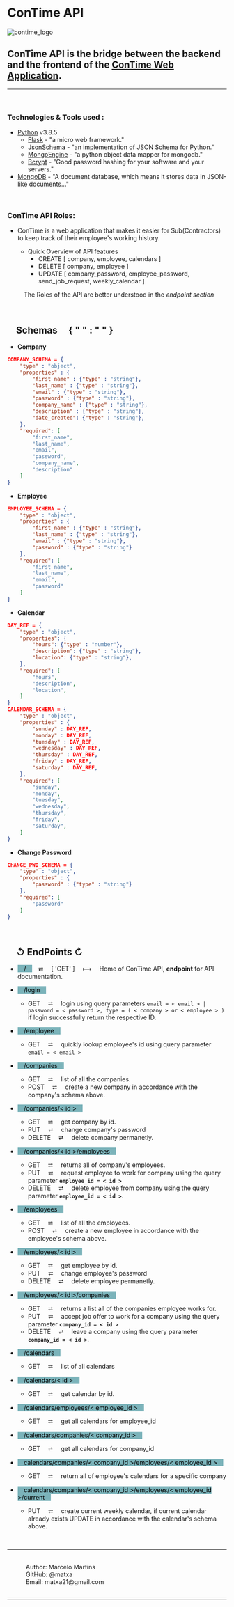 # ConTime API

![contime_logo](https://imgur.com/gallery/WQivsOl)

## ConTime API is the bridge between the backend and the frontend of the [ConTime Web Application](https://github.com/matxa/ConTime).
<hr>

&#10240;

### Technologies & Tools used :
- [Python](https://www.python.org/) v3.8.5
    - [Flask](https://flask.palletsprojects.com/en/1.1.x/) - "a micro web framework."
    - [JsonSchema](https://python-jsonschema.readthedocs.io/en/stable/) - "an implementation of JSON Schema for Python."
    - [MongoEngine](http://docs.mongoengine.org/) - "a python object data mapper for mongodb."
    - [Bcrypt](https://pypi.org/project/bcrypt/) - "Good password hashing for your software and your servers."
- [MongoDB](https://www.mongodb.com/1) - "A document database, which means it stores data in JSON-like documents..."

&#10240;

### ConTime API Roles:

- ConTime is a web application that makes it easier for Sub(Contractors) to keep track of their employee's working history.

    - Quick Overview of API features
        - CREATE [ company, employee, calendars ]
        - DELETE [ company, employee ]
        - UPDATE [ company_password, employee_password, send_job_request, weekly_calendar ]

    &#10240; The Roles of the API are better understood in the <i>endpoint section</i>


&#10240;

## &#10240; Schemas &#10240; &#123; &#34; &#34; &#58; &#34; &#34; &#125;

- __Company__
```json
COMPANY_SCHEMA = {
    "type" : "object",
    "properties" : {
        "first_name" : {"type" : "string"},
        "last_name" : {"type" : "string"},
        "email" : {"type" : "string"},
        "password" : {"type" : "string"},
        "company_name" : {"type" : "string"},
        "description" : {"type" : "string"},
        "date_created": {"type" : "string"},
    },
    "required": [
        "first_name",
        "last_name",
        "email",
        "password",
        "company_name",
        "description"
    ]
}
```
- __Employee__
```json
EMPLOYEE_SCHEMA = {
    "type" : "object",
    "properties" : {
        "first_name" : {"type" : "string"},
        "last_name" : {"type" : "string"},
        "email" : {"type" : "string"},
        "password" : {"type" : "string"}
    },
    "required": [
        "first_name",
        "last_name",
        "email",
        "password"
    ]
}
```
- __Calendar__
```json
DAY_REF = {
    "type" : "object",
    "properties": {
        "hours": {"type" : "number"},
        "description": {"type" : "string"},
        "location": {"type" : "string"},
    },
    "required": [
        "hours",
        "description",
        "location",
    ]
}
CALENDAR_SCHEMA = {
    "type" : "object",
    "properties" : {
        "sunday" : DAY_REF,
        "monday" : DAY_REF,
        "tuesday" : DAY_REF,
        "wednesday" : DAY_REF,
        "thursday" : DAY_REF,
        "friday" : DAY_REF,
        "saturday" : DAY_REF,
    },
    "required": [
        "sunday",
        "monday",
        "tuesday",
        "wednesday",
        "thursday",
        "friday",
        "saturday",
    ]
}
```

- __Change Password__
```json
CHANGE_PWD_SCHEMA = {
    "type" : "object",
    "properties" : {
        "password" : {"type" : "string"}
    },
    "required": [
        "password"
    ]
}
```
&#10240;

## &#10240; &#8634; EndPoints &#8635;

- <mark style="background-color: #7bb3ba">&#10240; / &#10240;</mark>&#10240; &#11138; &#10240; [ 'GET' ] &#10240; &#10236; &#10240; Home of ConTime API, <b>endpoint</b> for API documentation.

- <mark style="background-color: #7bb3ba">&#10240; /login &#10240;</mark>
    - GET &#10240; &#11138; &#10240; login using query parameters `email = < email > | password = < password >, type = ( < company > or < employee > )` if login successfully return the respective ID.

- <mark style="background-color: #7bb3ba">&#10240; /employee &#10240;</mark>
    - GET &#10240; &#11138; &#10240; quickly lookup employee's id using query parameter `email = < email >`

- <mark style="background-color: #7bb3ba">&#10240; /companies &#10240;</mark>
    - GET &#10240; &#11138; &#10240; list of all the companies.
    - POST &#10240; &#11138; &#10240; create a new company in accordance with the company's schema above.

- <mark style="background-color: #7bb3ba">&#10240; /companies/< id > &#10240;</mark>
    - GET &#10240; &#11138; &#10240; get company by id.
    - PUT &#10240; &#11138; &#10240; change company's password
    - DELETE &#10240; &#11138; &#10240; delete company permanetly.

- <mark style="background-color: #7bb3ba">&#10240; /companies/< id >/employees &#10240;</mark>
    - GET &#10240; &#11138; &#10240; returns all of company's employees.
    - PUT &#10240; &#11138; &#10240; request employee to work for company using the query parameter <b>`employee_id = < id >`</b>
    - DELETE &#10240; &#11138; &#10240; delete employee from company using the query parameter <b>`employee_id = < id >`</b>.

- <mark style="background-color: #7bb3ba">&#10240; /employees &#10240;</mark>
    - GET &#10240; &#11138; &#10240; list of all the employees.
    - POST &#10240; &#11138; &#10240; create a new employee in accordance with the employee's schema above.

- <mark style="background-color: #7bb3ba">&#10240; /employees/< id > &#10240;</mark>
    - GET &#10240; &#11138; &#10240; get employee by id.
    - PUT &#10240; &#11138; &#10240; change employee's password
    - DELETE &#10240; &#11138; &#10240; delete employee permanetly.

- <mark style="background-color: #7bb3ba">&#10240; /employees/< id >/companies &#10240;</mark>
    - GET &#10240; &#11138; &#10240; returns a list all of the companies employee works for.
    - PUT &#10240; &#11138; &#10240; accept job offer to work for a company using the query parameter <b>`company_id = < id >`</b>
    - DELETE &#10240; &#11138; &#10240; leave a company using the query parameter <b>`company_id = < id >`</b>.

- <mark style="background-color: #7bb3ba">&#10240; /calendars &#10240;</mark>
    - GET &#10240; &#11138; &#10240; list of all calendars

- <mark style="background-color: #7bb3ba">&#10240; /calendars/< id > &#10240;</mark>
    - GET &#10240; &#11138; &#10240; get calendar by id.

- <mark style="background-color: #7bb3ba">&#10240; /calendars/employees/< employee_id > &#10240;</mark>
    - GET &#10240; &#11138; &#10240; get all calendars for employee_id

- <mark style="background-color: #7bb3ba">&#10240; /calendars/companies/< company_id > &#10240;</mark>
    - GET &#10240; &#11138; &#10240; get all calendars for company_id

- <mark style="background-color: #7bb3ba">&#10240; calendars/companies/< company_id >/employees/< employee_id > &#10240;</mark>
    - GET &#10240; &#11138; &#10240; return all of employee's calendars for a specific company

- <mark style="background-color: #7bb3ba">&#10240; calendars/companies/< company_id >/employees/< employee_id >/current &#10240;</mark>
    - PUT &#10240; &#11138; &#10240; create current weekly calendar, if current calendar already exists UPDATE in accordance with the calendar's schema above.

&#10240;<br>
<hr>
&#10240;<br>
&#10240; &#10240; &#10240; Author: Marcelo Martins<br>
&#10240; &#10240; &#10240; GitHub: @matxa<br>
&#10240; &#10240; &#10240; Email: matxa21@gmail.com<br>
&#10240;
<hr>
